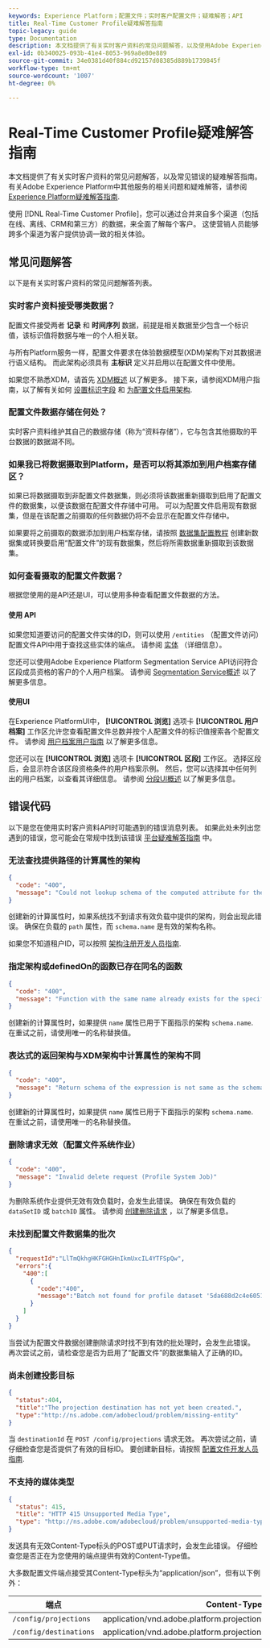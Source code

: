 ```yaml
---
keywords: Experience Platform；配置文件；实时客户配置文件；疑难解答；API
title: Real-Time Customer Profile疑难解答指南
topic-legacy: guide
type: Documentation
description: 本文档提供了有关实时客户资料的常见问题解答，以及使用Adobe Experience Platform处理资料数据时常见错误的疑难解答指南。
exl-id: 0b340025-093b-41e4-8053-969a8e80e889
source-git-commit: 34e0381d40f884cd92157d08385d889b1739845f
workflow-type: tm+mt
source-wordcount: '1007'
ht-degree: 0%

---
```


# Real-Time Customer Profile疑难解答指南

本文档提供了有关实时客户资料的常见问题解答，以及常见错误的疑难解答指南。 有关Adobe Experience Platform中其他服务的相关问题和疑难解答，请参阅 [Experience Platform疑难解答指南](../landing/troubleshooting.md).

使用 [!DNL Real-Time Customer Profile]，您可以通过合并来自多个渠道（包括在线、离线、CRM和第三方）的数据，来全面了解每个客户。 这使营销人员能够跨多个渠道为客户提供协调一致的相关体验。

## 常见问题解答

以下是有关实时客户资料的常见问题解答列表。

### 实时客户资料接受哪类数据？

配置文件接受两者 **记录** 和 **时间序列** 数据，前提是相关数据至少包含一个标识值，该标识值将数据与唯一的个人相关联。

与所有Platform服务一样，配置文件要求在体验数据模型(XDM)架构下对其数据进行语义结构。 而此架构必须具有 **主标识** 定义并启用以在配置文件中使用。

如果您不熟悉XDM，请首先 [XDM概述](../xdm/home.md) 以了解更多。 接下来，请参阅XDM用户指南，以了解有关如何 [设置标识字段](../xdm/tutorials/create-schema-ui.md#identity-field) 和 [为配置文件启用架构](../xdm/tutorials/create-schema-ui.md#profile).

### 配置文件数据存储在何处？

实时客户资料维护其自己的数据存储（称为“资料存储”），它与包含其他摄取的平台数据的数据湖不同。

### 如果我已将数据摄取到Platform，是否可以将其添加到用户档案存储区？

如果已将数据摄取到非配置文件数据集，则必须将该数据重新摄取到启用了配置文件的数据集，以便该数据在配置文件存储中可用。 可以为配置文件启用现有数据集，但是在该配置之前摄取的任何数据仍将不会显示在配置文件存储中。

如果要将之前摄取的数据添加到用户档案存储，请按照 [数据集配置教程](./tutorials/dataset-configuration.md) 创建新数据集或转换要启用“配置文件”的现有数据集，然后将所需数据重新摄取到该数据集。

### 如何查看摄取的配置文件数据？

根据您使用的是API还是UI，可以使用多种查看配置文件数据的方法。

#### 使用 API

如果您知道要访问的配置文件实体的ID，则可以使用 `/entities` （配置文件访问）配置文件API中用于查找这些实体的端点。 请参阅 [实体](./api/entities.md) （详细信息）。

您还可以使用Adobe Experience Platform Segmentation Service API访问符合区段成员资格的客户的个人用户档案。 请参阅 [Segmentation Service概述](../segmentation/home.md) 以了解更多信息。

#### 使用UI

在Experience PlatformUI中， **[!UICONTROL 浏览]** 选项卡 **[!UICONTROL 用户档案]** 工作区允许您查看配置文件总数并按个人配置文件的标识值搜索各个配置文件。 请参阅 [用户档案用户指南](./ui/user-guide.md) 以了解更多信息。

您还可以在 **[!UICONTROL 浏览]** 选项卡 **[!UICONTROL 区段]** 工作区。 选择区段后，会显示符合该区段资格条件的用户档案示例。 然后，您可以选择其中任何列出的用户档案，以查看其详细信息。 请参阅 [分段UI概述](../segmentation/ui/overview.md) 以了解更多信息。

## 错误代码

以下是您在使用实时客户资料API时可能遇到的错误消息列表。 如果此处未列出您遇到的错误，您可能会在常规中找到该错误 [平台疑难解答指南](../landing/troubleshooting.md) 中。

### 无法查找提供路径的计算属性的架构

```json
{
  "code": "400",
  "message": "Could not lookup schema of the computed attribute for the provided path"
}
```

创建新的计算属性时，如果系统找不到请求有效负载中提供的架构，则会出现此错误。 确保在负载的 `path` 属性，而 `schema.name` 是有效的架构名称。

如果您不知道租户ID，可以按照 [架构注册开发人员指南](../xdm/api/getting-started.md).

### 指定架构或definedOn的函数已存在同名的函数

```json
{
  "code": "400",
  "message": "Function with the same name already exists for the specified schema or definedOn"
}
```

创建新的计算属性时，如果提供 `name` 属性已用于下面指示的架构 `schema.name`. 在重试之前，请使用唯一的名称替换值。

### 表达式的返回架构与XDM架构中计算属性的架构不同

```json
{
  "code": "400",
  "message": "Return schema of the expression is not same as the schema of the computed attribute in the XDM schema"
}
```

创建新的计算属性时，如果提供 `name` 属性已用于下面指示的架构 `schema.name`. 在重试之前，请使用唯一的名称替换值。

### 删除请求无效（配置文件系统作业）

```json
{
  "code": "400",
  "message": "Invalid delete request (Profile System Job)"
}
```

为删除系统作业提供无效有效负载时，会发生此错误。 确保在有效负载的 `dataSetID` 或 `batchID` 属性。 请参阅 [创建删除请求](./api/profile-system-jobs.md#create-a-delete-request) ，以了解更多信息。

### 未找到配置文件数据集的批次

```json
{
  "requestId":"LlTmQkhgHKFGHGHnIkmUxcIL4YTFSpQw",
  "errors":{
    "400":[
      {
        "code":"400",
        "message":"Batch not found for profile dataset '5da688d2c4e60518ad25b7b1'"
      }
    ]
  }
}
```

当尝试为配置文件数据创建删除请求时找不到有效的批处理时，会发生此错误。 再次尝试之前，请检查您是否为启用了“配置文件”的数据集输入了正确的ID。

### 尚未创建投影目标

```json
{
  "status":404,
  "title":"The projection destination has not yet been created.",
  "type":"http://ns.adobe.com/adobecloud/problem/missing-entity"
}
```

当 `destinationId` 在 `POST /config/projections` 请求无效。 再次尝试之前，请仔细检查您是否提供了有效的目标ID。 要创建新目标，请按照 [配置文件开发人员指南](./api/edge-projections.md#create-a-destination).

### 不支持的媒体类型

```json
{
  "status": 415,
  "title": "HTTP 415 Unsupported Media Type",
  "type": "http://ns.adobe.com/adobecloud/problem/unsupported-media-type"
}
```

发送具有无效Content-Type标头的POST或PUT请求时，会发生此错误。 仔细检查您是否正在为您使用的端点提供有效的Content-Type值。

大多数配置文件端点接受其Content-Type标头为“application/json”，但有以下例外：

| 端点 | Content-Type |
| --- | --- |
| `/config/projections` | application/vnd.adobe.platform.projectionConfig+json;version=1 |
| `/config/destinations` | application/vnd.adobe.platform.projectionDestination+json;version=1 |
